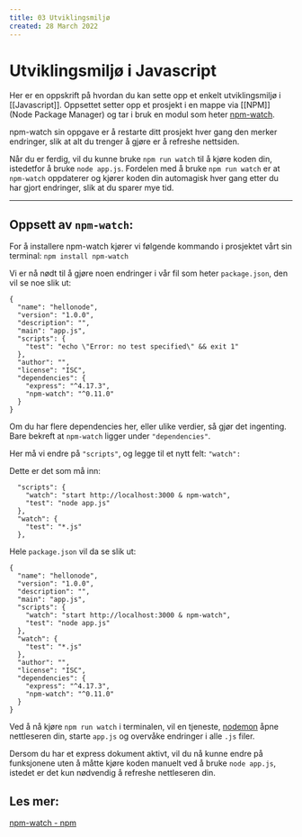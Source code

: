 ```yaml
---
title: 03 Utviklingsmiljø
created: 28 March 2022
---
```

# Utviklingsmiljø i Javascript
Her er en oppskrift på hvordan du kan sette opp et enkelt utviklingsmiljø i [[Javascript]]. Oppsettet setter opp et prosjekt i en mappe via [[NPM]] (Node Package Manager) og tar i bruk en modul som heter [npm-watch](https://www.npmjs.com/package/npm-watch). 

npm-watch sin oppgave er å restarte ditt prosjekt hver gang den merker endringer, slik at alt du trenger å gjøre er å refreshe nettsiden.

Når du er ferdig, vil du kunne bruke `npm run watch` til å kjøre koden din, istedetfor å bruke `node app.js`. Fordelen med å bruke `npm run watch` er at `npm-watch` oppdaterer og kjører koden din automagisk hver gang etter du har gjort endringer, slik at du sparer mye tid.

---
## Oppsett av `npm-watch`:
For å installere npm-watch kjører vi følgende kommando i prosjektet vårt sin terminal: `npm install npm-watch`

Vi er nå nødt til å gjøre noen endringer i vår fil som heter `package.json`, den vil se noe slik ut:
```
{
  "name": "hellonode",
  "version": "1.0.0",
  "description": "",
  "main": "app.js",
  "scripts": {
    "test": "echo \"Error: no test specified\" && exit 1"
  },
  "author": "",
  "license": "ISC",
  "dependencies": {
    "express": "^4.17.3",
    "npm-watch": "^0.11.0"
  }
}

```
Om du har flere dependencies her, eller ulike verdier, så gjør det ingenting. Bare bekreft at `npm-watch` ligger under `"dependencies"`.

Her må vi endre på `"scripts"`, og legge til et nytt felt: `"watch":`

Dette er det som må inn:
```
  "scripts": {
    "watch": "start http://localhost:3000 & npm-watch",
    "test": "node app.js"
  },
  "watch": {
    "test": "*.js"
  },
```

Hele `package.json` vil da se slik ut:
```
{
  "name": "hellonode",
  "version": "1.0.0",
  "description": "",
  "main": "app.js",
  "scripts": {
    "watch": "start http://localhost:3000 & npm-watch",
    "test": "node app.js"
  },
  "watch": {
    "test": "*.js"
  },
  "author": "",
  "license": "ISC",
  "dependencies": {
    "express": "^4.17.3",
    "npm-watch": "^0.11.0"
  }
}

```

Ved å nå kjøre `npm run watch` i terminalen, vil en tjeneste, [nodemon](https://www.npmjs.com/package/nodemon) åpne nettleseren din, starte `app.js` og overvåke endringer i alle `.js` filer.

Dersom du har et express dokument aktivt, vil du nå kunne endre på funksjonene uten å måtte kjøre koden manuelt ved å bruke `node app.js`, istedet er det kun nødvendig å refreshe nettleseren din.

## Les mer:
[npm-watch - npm](https://www.npmjs.com/package/npm-watch)